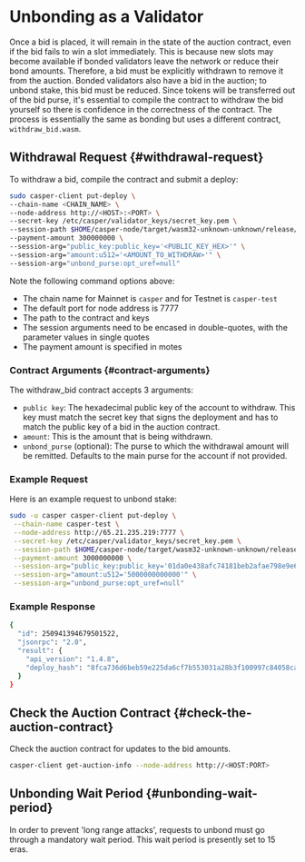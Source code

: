 # Unbonding as a Validator

Once a bid is placed, it will remain in the state of the auction contract, even if the bid fails to win a slot immediately. This is because new slots may become available if bonded validators leave the network or reduce their bond amounts. Therefore, a bid must be explicitly withdrawn to remove it from the auction. Bonded validators also have a bid in the auction; to unbond stake, this bid must be reduced. Since tokens will be transferred out of the bid purse, it's essential to compile the contract to withdraw the bid yourself so there is confidence in the correctness of the contract. The process is essentially the same as bonding but uses a different contract, `withdraw_bid.wasm`.

## Withdrawal Request {#withdrawal-request}

To withdraw a bid, compile the contract and submit a deploy:

```bash
sudo casper-client put-deploy \
--chain-name <CHAIN_NAME> \
--node-address http://<HOST>:<PORT> \
--secret-key /etc/casper/validator_keys/secret_key.pem \
--session-path $HOME/casper-node/target/wasm32-unknown-unknown/release/withdraw_bid.wasm \
--payment-amount 300000000 \
--session-arg="public_key:public_key='<PUBLIC_KEY_HEX>'" \
--session-arg="amount:u512='<AMOUNT_TO_WITHDRAW>'" \
--session-arg="unbond_purse:opt_uref=null"
```

Note the following command options above: 
- The chain name for Mainnet is `casper` and for Testnet is `casper-test`
- The default port for node address is 7777
- The path to the contract and keys
- The session arguments need to be encased in double-quotes, with the parameter values in single quotes
- The payment amount is specified in motes

### Contract Arguments {#contract-arguments}

The withdraw_bid contract accepts 3 arguments:

- `public key`: The hexadecimal public key of the account to withdraw. This key must match the secret key that signs the deployment and has to match the public key of a bid in the auction contract.
- `amount`: This is the amount that is being withdrawn.
- `unbond_purse` (optional): The purse to which the withdrawal amount will be remitted. Defaults to the main purse for the account if not provided.

### Example Request

Here is an example request to unbond stake:

```bash
sudo -u casper casper-client put-deploy \
 --chain-name casper-test \
 --node-address http://65.21.235.219:7777 \
 --secret-key /etc/casper/validator_keys/secret_key.pem \
 --session-path $HOME/casper-node/target/wasm32-unknown-unknown/release/withdraw_bid.wasm \
 --payment-amount 3000000000 \
 --session-arg="public_key:public_key='01da0e438afc74181beb2afae798e9e6851bdf897117a306eb32caafe46c1c0bc8'" \
 --session-arg="amount:u512='5000000000000'" \
 --session-arg="unbond_purse:opt_uref=null"
```

### Example Response

```bash
{
  "id": 250941394679501522,
  "jsonrpc": "2.0",
  "result": {
    "api_version": "1.4.8",
    "deploy_hash": "8fca736d6beb59e225da6cf7b553031a28b3f100997c84058cab6d09c58d7188"
  }
}
```

## Check the Auction Contract {#check-the-auction-contract}

Check the auction contract for updates to the bid amounts.

```bash
casper-client get-auction-info --node-address http://<HOST:PORT>
```

## Unbonding Wait Period {#unbonding-wait-period}

In order to prevent 'long range attacks', requests to unbond must go through a mandatory wait period. This wait period is presently set to 15 eras.
